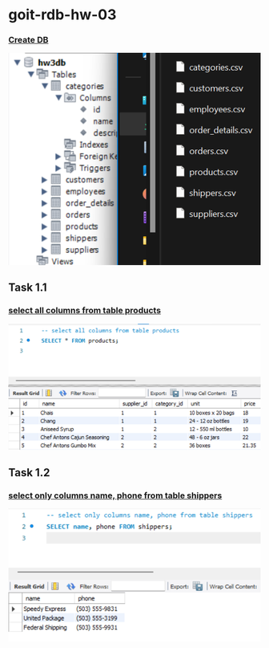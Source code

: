 # goit-rdb-hw-03

### [Create DB](./createdb.png)

![Create DB](./createdb.png)

## Task 1.1

### [select all columns from table products](./task1.1_selectAll.png)

![task1.1_selectAll](./task1.1_selectAll.png)

## Task 1.2

### [select only columns name, phone from table shippers](./task1.2_selectSelected.png)

![task1.2_selectSelected](./task1.2_selectSelected.png)
